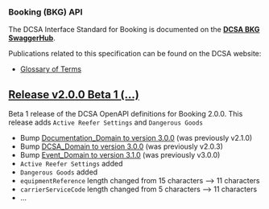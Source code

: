### Booking (BKG) API

The DCSA Interface Standard for Booking is documented on the [**DCSA BKG SwaggerHub**](https://app.swaggerhub.com/apis/dcsaorg/DCSA_BKG).

Publications related to this specification can be found on the DCSA website:
- [Glossary of Terms](https://knowledge.dcsa.org/s/glossary)

<a name="v200B1"></a>[Release v2.0.0 Beta 1 (...)](https://app.swaggerhub.com/apis-docs/dcsaorg/DCSA_BKG/2.0.0-Beta-1)
---
Beta 1 release of the DCSA OpenAPI definitions for Booking 2.0.0. This release adds `Active Reefer Settings` and `Dangerous Goods`

- Bump [Documentation_Domain to version 3.0.0](https://github.com/dcsaorg/DCSA-OpenAPI/tree/master/domain/documentation#v300) (was previously v2.1.0)
- Bump [DCSA_Domain to version 3.0.0](https://github.com/dcsaorg/DCSA-OpenAPI/tree/master/domain/dcsa#v300) (was previously v2.0.3)
- Bump [Event_Domain to version 3.1.0](https://github.com/dcsaorg/DCSA-OpenAPI/tree/master/domain/event#v310) (was previously v3.0.0)
- `Active Reefer Settings` added
- `Dangerous Goods` added
- `equipmentReference` length changed from 15 characters --> 11 characters
- `carrierServiceCode` length changed from 5 characters --> 11 characters
- ...
